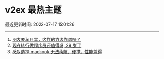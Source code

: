 # v2ex 最热主题

最近更新时间: 2022-07-17 15:01:26

--- 
1. [朋友要润日本，这样的方法靠谱吗？](https://www.v2ex.com/t/866725) 
2. [现在转行做程序员还值得吗, 29 岁了](https://www.v2ex.com/t/866705) 
3. [感叹选择 macbook 无法续航、便携、性能兼得](https://www.v2ex.com/t/866764) 
